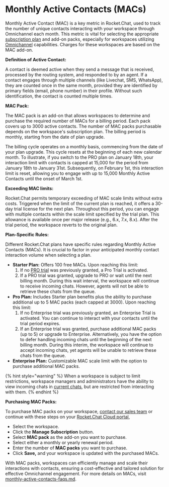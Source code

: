 # Monthly Active Contacts (MACs)

Monthly Active Contact (MAC) is a key metric in Rocket.Chat, used to track the number of unique contacts interacting with your workspace through Omnichannel each month. This metric is vital for selecting the appropriate [subscription plan](../../../readme/our-plans.md) and add-on packs, especially for workspaces utilizing [Omnichannel](../../omnichannel/) capabilities. Charges for these workspaces are based on the MAC add-on.

**Definition of Active Contact:**&#x20;

A contact is deemed active when they send a message that is received, processed by the routing system, and responded to by an agent. If a contact engages through multiple channels (like Livechat, SMS, WhatsApp), they are counted once in the same month, provided they are identified by primary fields (email, phone number) in their profile. Without such identification, the contact is counted multiple times.

**MAC Pack:**

The MAC pack is an add-on that allows workspaces to determine and purchase the required number of MACs for a billing period. Each pack covers up to 3000 active contacts. The number of MAC packs purchasable depends on the workspace's subscription plan. The billing period is monthly, starting from the date of plan upgrade.

The billing cycle operates on a monthly basis, commencing from the date of your plan upgrade. This cycle resets at the beginning of each new calendar month. To illustrate, if you switch to the PRO plan on January 18th, your interaction limit with contacts is capped at 15,000 for the period from January 18th to January 31st. Subsequently, on February 1st, this interaction limit is reset, allowing you to engage with up to 15,000 Monthly Active Contacts until the onset of March 1st.

**Exceeding MAC limits:**

Rocket.Chat permits temporary exceeding of MAC scale limits without extra costs. Triggered when the limit of the current plan is reached, it offers a 30-day trial license for the next plan.  Throughout this period, you can engage with multiple contacts within the scale limit specified by the trial plan. This allowance is available once per major release (e.g., 6.x, 7.x, 8.x). After the trial period, the workspace reverts to the original plan.

**Plan-Specific Rules:**

Different Rocket.Chat plans have specific rules regarding Monthly Active Contacts (MACs). It is crucial to factor in your anticipated monthly contact interaction volume when selecting a plan.

* **Starter Plan:** Offers 100 free MACs. Upon reaching this limit:
  1. If no [PRO trial](../../../setup-and-configure/trials/pro-trial.md) was previously granted, a Pro Trial is activated.
  2. If a PRO trial was granted, upgrade to PRO or wait until the next billing month. During this wait interval, the workspace will continue to receive incoming chats. However, agents will not be able to retrieve these chats from the queue.
* **Pro Plan:** Includes Starter plan benefits plus the ability to purchase additional up to 5 MAC packs (each capped at 3000). Upon reaching this limit:
  1. If no Enterprise trial was previously granted, an Enterprise Trial is activated. You can continue to interact with your contacts until the trial period expires.
  2. If an Enterprise trial was granted, purchase additional MAC packs (up to 5) or upgrade to Enterprise. Alternatively, you have the option to defer handling incoming chats until the beginning of the next billing month. During this interim, the workspace will continue to accept incoming chats, yet agents will be unable to retrieve these chats from the queue.
* **Enterprise Plan:** Customizable MAC scale limit with the option to purchase additional MAC packs.

{% hint style="warning" %}
When a workspace is subject to limit restrictions, workspace managers and administrators have the ability to view incoming chats in [current chats](../../omnichannel/current-chats.md), but are restricted from interacting with them.
{% endhint %}

**Purchasing MAC Packs:**

To purchase MAC packs on your workspace, [contact our sales team](https://www.rocket.chat/sales-contact) or continue with these steps on your [Rocket.Chat Cloud portal](https://cloud.rocket.chat/),

* Select the workspace.
* Click the **Manage Subscription** button.
* Select **MAC pack** as the add-on you want to purchase.
* Select either a monthly or yearly renewal period.
* Enter the number of **MAC packs** you want to purchase.
* Click **Save,** and your workspace is updated with the purchased MACs.

With MAC packs, workspaces can efficiently manage and scale their interactions with contacts, ensuring a cost-effective and tailored solution for effective Omnichannel engagement. For more details on MACs, visit [monthly-active-contacts-faqs.md](../../../resources/frequently-asked-questions/monthly-active-contacts-faqs.md "mention").
